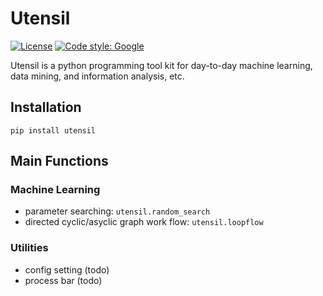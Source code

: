 # Utensil

[![License](https://img.shields.io/pypi/l/utensil.svg)](https://github.com/HYChou0515/utensil/blob/develop/LISCENCE)
[![Code style: Google](https://img.shields.io/badge/code--style-yapf-blue)](https://github.com/google/yapf)

Utensil is a python programming tool kit for day-to-day
machine learning, data mining, and information analysis, etc.

## Installation

``pip install utensil``

## Main Functions

### Machine Learning
* parameter searching: ``utensil.random_search``
* directed cyclic/asyclic graph work flow: ``utensil.loopflow``

### Utilities
* config setting (todo)
* process bar (todo)
